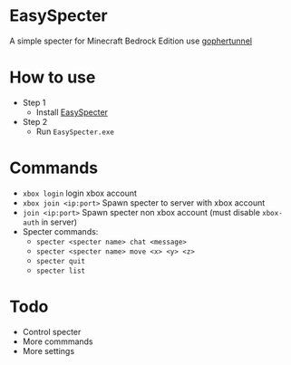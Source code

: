 # EasySpecter

A simple specter for Minecraft Bedrock Edition use [gophertunnel](https://github.com/Sandertv/gophertunnel)

# How to use

- Step 1
    + Install [EasySpecter](https://github.com/Phuongaz/EasySpecter/releases)
- Step 2
    + Run `EasySpecter.exe`

# Commands
- `xbox login` login xbox account
- `xbox join <ip:port>` Spawn specter to server with xbox account
- `join <ip:port>` Spawn specter non xbox account (must disable `xbox-auth` in server)
- Specter commands:
    + `specter <specter name> chat <message>`
    + `specter <specter name> move <x> <y> <z>`
    + `specter quit`
    + `specter list`

# Todo
- Control specter
- More commmands
- More settings